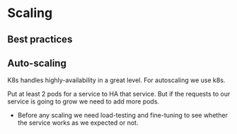 # Scaling

## Best practices 



## Auto-scaling 

K8s handles highly-availability in a great level. For autoscaling we use k8s. 

Put at least 2 pods for a service to HA that service. But if the requests to our service is going to grow we need to add more pods.

* Before any scaling we need load-testing and fine-tuning to see whether the service works as we expected or not.

